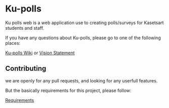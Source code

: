 # Ku-polls

Ku polls web is a web application use to creating polls/surveys for Kasetsart students and staff.

If you have any questions about Ku-polls, 
please go to one of the following places:

[Ku-polls Wiki](https://github.com/ZEZAY/ku-polls/wiki) or
[Vision Statement](https://github.com/ZEZAY/ku-polls.wiki.git)

## Contributing

we are openly for any pull requests, and looking for any userfull features.

But the basically requirements for this project, please follow:

[Requirements](https://github.com/ZEZAY/ku-polls.wiki.git)
